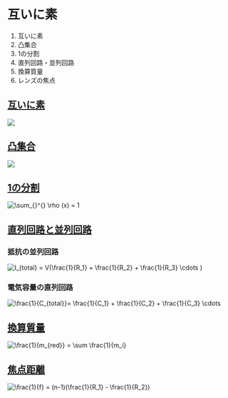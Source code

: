 # 互いに素
1. 互いに素
2. 凸集合
3. 1の分割
4. 直列回路・並列回路
5. 換算質量
6. レンズの焦点

## [互いに素](https://ja.wikipedia.org/wiki/%E4%BA%92%E3%81%84%E3%81%AB%E7%B4%A0)

<img src="https://latex.codecogs.com/svg.image?\mathfrak{a}&space;&plus;&space;\mathfrak{b}&space;=&space;\{1\}">

## [凸集合](https://ja.wikipedia.org/wiki/%E5%87%B8%E9%9B%86%E5%90%88)

<img src="https://latex.codecogs.com/svg.image?x,&space;y&space;\in&space;\boldsymbol{H},&space;\\0&space;\leq&space;\lambda&space;\leq&space;1,\\\lambda&space;x&space;&plus;&space;(1&space;-&space;\lambda&space;)y&space;\in&space;\boldsymbol{H}" />

## [1の分割](https://ja.wikipedia.org/wiki/1%E3%81%AE%E5%88%86%E5%89%B2)

<img src="https://latex.codecogs.com/svg.image?\sum_{}^{}&space;\rho&space;(x)&space;=&space;1" title="\sum_{}^{} \rho (x) = 1" />

## [直列回路と並列回路](https://ja.wikipedia.org/wiki/%E7%9B%B4%E5%88%97%E5%9B%9E%E8%B7%AF%E3%81%A8%E4%B8%A6%E5%88%97%E5%9B%9E%E8%B7%AF)

### 抵抗の並列回路

<img src="https://latex.codecogs.com/svg.image?I_{total}&space;=&space;V(\frac{1}{R_1}&space;&plus;&space;\frac{1}{R_2}&space;&plus;&space;\frac{1}{R_3}&space;\cdots&space;)" title="I_{total} = V(\frac{1}{R_1} + \frac{1}{R_2} + \frac{1}{R_3} \cdots )" />

### 電気容量の直列回路

<img src="https://latex.codecogs.com/svg.image?\frac{1}{C_{total}}=&space;\frac{1}{C_1}&space;&plus;&space;\frac{1}{C_2}&space;&plus;&space;\frac{1}{C_3}&space;\cdots" title="\frac{1}{C_{total}}= \frac{1}{C_1} + \frac{1}{C_2} + \frac{1}{C_3} \cdots" />

## [換算質量](https://ja.wikipedia.org/wiki/%E6%8F%9B%E7%AE%97%E8%B3%AA%E9%87%8F)


<img src="https://latex.codecogs.com/svg.image?\frac{1}{m_{red}}&space;=&space;\sum&space;\frac{1}{m_i}" title="\frac{1}{m_{red}} = \sum \frac{1}{m_i}" />

## [焦点距離](https://ja.wikipedia.org/wiki/%E7%84%A6%E7%82%B9%E8%B7%9D%E9%9B%A2)

<img src="https://latex.codecogs.com/svg.image?\frac{1}{f}&space;=&space;(n-1)(\frac{1}{R_1}&space;-&space;\frac{1}{R_2})&space;" title="\frac{1}{f} = (n-1)(\frac{1}{R_1} - \frac{1}{R_2}) " />
